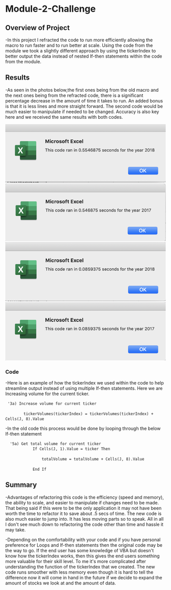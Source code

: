 # Module-2-Challenge

## Overview of Project

-In this project I refracted the code to run more efficiently allowing the macro to run faster and to run better at scale. Using the code from the module we took a slightly different approach by using the tickerIndex to better output the data instead of nested If-then statements within the code from the module.

## Results

-As seen in the photos below,the first ones being from the old macro and the next ones being from the refracted code, there is a significant percentage decrease in the amount of time it takes to run. An added bonus is that it is less lines and more straight forward. The second code would be much easier to manipulate if needed to be changed. Accuracy is also key here and we received the same results with both codes. 

![2018 Old Results](Resources/VBA_Challenge_2018_Old.png)![2017 Old Results](Resources/VBA_Challenge_2017_Old.png)
![2018 New Results](Resources/VBA_Challenge_2018.png)![2017 New Results](Resources/VBA_Challenge_2017.png)

### Code

-Here is an example of how the tickerIndex we used within the code to help streamline output instead of using multiple If-then statements. Here we are Increasing volume for the current ticker.
        
```
 '3a) Increase volume for current ticker
       
        tickerVolumes(tickerIndex) = tickerVolumes(tickerIndex) + Cells(J, 8).Value
```
-In the old code this process would be done by looping through the below If-then statement
```
  '5a) Get total volume for current ticker
            If Cells(J, 1).Value = ticker Then
    
                totalVolume = totalVolume + Cells(J, 8).Value
        
            End If
```

## Summary

-Advantages of refactoring this code is the efficiency (speed and memory), the ability to scale, and easier to manipulate if changes need to be made. That being said if this were to be the only application it may not have been worth the time to refactor it to save about .5 secs of time. The new code is also much easier to jump into. It has less moving parts so to speak. All in all I don't see much down to refactoring the code other than time and hassle it may take. 

-Depending on the comfortability with your code and if you have personal preference for Loops and If-then statements then the original code may be the way to go. If the end user has some knowledge of VBA but doesn't know how the tickerIndex works, then this gives the end users something more valuable for their skill level. To me it's more complicated after understanding the function of the tickerIndex that we created. The new code runs smoother with less memory even though it is hard to tell the difference now it will come in hand in the future if we decide to expand the amount of stocks we look at and the amount of data.



